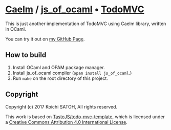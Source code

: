 # [Caelm](https://github.com/sekia/caelm/) / [js_of_ocaml](https://ocsigen.org/js_of_ocaml/) • [TodoMVC](http://todomvc.com)

This is just another implementation of TodoMVC using Caelm library, written in OCaml.

You can try it out on [my GitHub Page](https://sekia.github.io/todomvc/).

## How to build

 1. Install OCaml and OPAM package manager.
 2. Install js_of_ocaml compiler (`opam install js_of_ocaml`.)
 3. Run `make` on the root directory of this project.

## Copyright

Copyright (c) 2017 Koichi SATOH, All rights reserved.

This work is based on [TasteJS/todo-mvc-template](https://github.com/tastejs/todomvc-app-template), which is licensed under a [Creative Commons Attribution 4.0 International License](https://creativecommons.org/licenses/by/4.0/deed.en_US).
